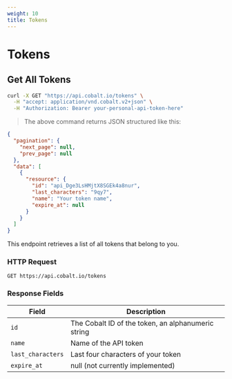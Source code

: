 ```yaml
---
weight: 10
title: Tokens
---
```


# Tokens

## Get All Tokens

```sh
curl -X GET "https://api.cobalt.io/tokens" \
  -H "accept: application/vnd.cobalt.v2+json" \
  -H "Authorization: Bearer your-personal-api-token-here"
```

> The above command returns JSON structured like this:

```json
{
  "pagination": {
    "next_page": null,
    "prev_page": null
  },
  "data": [
    {
      "resource": {
        "id": "api_Dge3LsHMjtX8SGEk4a8nur",
        "last_characters": "9qy7",
        "name": "Your token name",
        "expire_at": null
      }
    }
  ]
}
```

This endpoint retrieves a list of all tokens that belong to you.

### HTTP Request

`GET https://api.cobalt.io/tokens`

### Response Fields

| Field             | Description                                         |
|-------------------|-----------------------------------------------------|
| `id`              | The Cobalt ID of the token, an alphanumeric string  |
| `name`            | Name of the API token                               |
| `last_characters` | Last four characters of your token                  |
| `expire_at`       | null (not currently implemented)                    |
